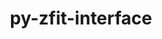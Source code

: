 ---
title: "py-zfit-interface"
layout: cache
categories: [package, develop]
meta: {"compilers": ["none"], "num_specs": 3, "num_specs_by_stack": {"hep": 3, "root": 3}, "oss": ["ubuntu22.04"], "platforms": ["linux"], "stacks": ["hep", "root"], "targets": ["x86_64_v3"], "versions": ["0.0.3"]}
spec_details: [{"compiler": "none", "hash": "5hmdlctgvsxgmfchyrbgdg7tlrxonuyi", "os": "ubuntu22.04", "platform": "linux", "size": "-", "stacks": ["hep", "root"], "target": "x86_64_v3", "variants": ["build_system=python_pip"], "versions": ["0.0.3"]}, {"compiler": "none", "hash": "dagddkyh6737lse2c43nnw3lvvgkafuh", "os": "ubuntu22.04", "platform": "linux", "size": "-", "stacks": ["hep", "root"], "target": "x86_64_v3", "variants": ["build_system=python_pip"], "versions": ["0.0.3"]}, {"compiler": "none", "hash": "ylid2vnfttqla3hzzie3h7arer3ooaps", "os": "ubuntu22.04", "platform": "linux", "size": "-", "stacks": ["hep", "root"], "target": "x86_64_v3", "variants": ["build_system=python_pip"], "versions": ["0.0.3"]}]
---